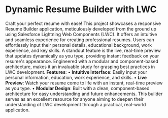 # Dynamic Resume Builder with LWC
Craft your perfect resume with ease! This project showcases a responsive Resume Builder application, meticulously developed from the ground up using Salesforce Lightning Web Components (LWC). It offers an intuitive and seamless experience for creating professional resumes. Users can effortlessly input their personal details, educational background, work experience, and key skills. A standout feature is the live, real-time preview that updates dynamically as you type, providing instant feedback on your resume's appearance. Engineered with a modular and component-based architecture, makes it an invaluable study for grasping best practices in LWC development.
**Features**:
• **Intuitive Interface**: Easily input your personal information, education, work experience, and skills.
• **Live Preview**: Watch your resume come to life with an instant, real-time preview as you type.
• **Modular Design**: Built with a clean, component-based architecture for easy understanding and future enhancements.
This builder serves as an excellent resource for anyone aiming to deepen their understanding of LWC development through a practical, real-world application.
